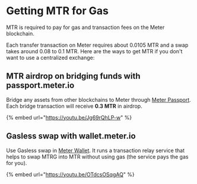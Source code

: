 # Getting MTR for Gas

MTR is required to pay for gas and transaction fees on the Meter blockchain. &#x20;

Each transfer transaction on Meter requires about 0.0105 MTR and a swap takes around 0.08 to 0.1 MTR.  Here are the ways to get MTR if you don't want to use a centralized exchange:

## MTR airdrop on bridging funds with passport.meter.io

Bridge any assets from other blockchains to Meter through [Meter Passport](https://passport.meter.io).  Each bridge transaction will receive **0.3 MTR** in airdrop.

{% embed url="https://youtu.be/Jg69rQhLP-w" %}

## Gasless swap with wallet.meter.io

Use Gasless swap in [Meter Wallet](https://wallet.meter.io/swap).  It runs a transaction relay service that helps to swap MTRG into MTR without using gas (the service pays the gas for you).

{% embed url="https://youtu.be/OTdcsOSqgAQ" %}

